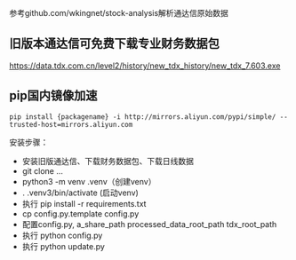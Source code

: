 参考github.com/wkingnet/stock-analysis解析通达信原始数据


## 旧版本通达信可免费下载专业财务数据包
https://data.tdx.com.cn/level2/history/new_tdx_history/new_tdx_7.603.exe

## pip国内镜像加速
```
pip install {packagename} -i http://mirrors.aliyun.com/pypi/simple/ --trusted-host=mirrors.aliyun.com
```

安装步骤：
- 安装旧版通达信、下载财务数据包、下载日线数据
- git clone ...
- python3 -m venv .venv（创建venv）
- . .venv3/bin/activate (启动venv)
- 执行 pip install -r requirements.txt
- cp config.py.template config.py
- 配置config.py, a_share_path processed_data_root_path tdx_root_path
- 执行 python config.py
- 执行 python update.py